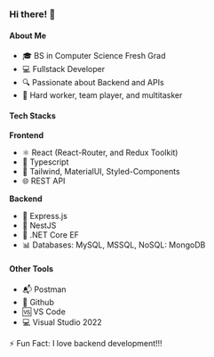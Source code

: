 ### Hi there! 👋

#### About Me

- 🎓 BS in Computer Science Fresh Grad
- 💻 Fullstack Developer
- 🔍 Passionate about Backend and APIs
- 🚀 Hard worker, team player, and multitasker

#### Tech Stacks

**Frontend**
- ⚛️ React (React-Router, and Redux Toolkit)
- 💼 Typescript
- 🎨 Tailwind, MaterialUI, Styled-Components
- 🌐 REST API

**Backend**
- 🚀 Express.js
- 🦄 NestJS 
- 🔧 .NET Core EF 
- 📊 Databases: MySQL, MSSQL, NoSQL: MongoDB 

#### Other Tools

- 📬 Postman
- 🐙 Github
- 🆚 VS Code
- 💻 Visual Studio 2022

⚡ Fun Fact: I love backend development!!!
